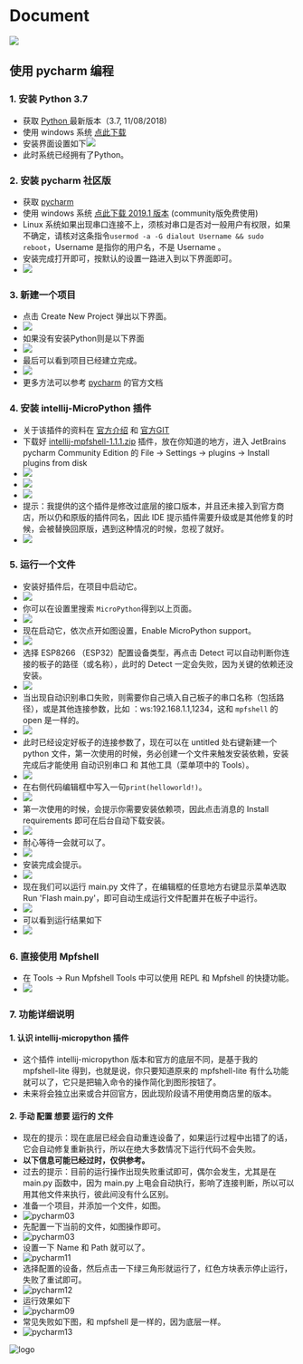 # Document

![](./head.jpg)

## 使用 pycharm 编程

### 1. 安装 Python 3.7 

- 获取 [Python ](https://www.python.org/downloads/) 最新版本（3.7, 11/08/2018)
- 使用 windows 系统 [点此下载](https://www.python.org/ftp/python/3.7.0/python-3.7.0.exe ) 
- 安装界面设置如下![](how_to_pycharm/02.png)
- 此时系统已经拥有了Python。

### 2. 安装 pycharm 社区版

- 获取 [pycharm ](https://www.jetbrains.com/pycharm/) 
- 使用 windows 系统 [点此下载 2019.1 版本](https://download-cf.jetbrains.com/python/pycharm-community-2019.1.exe) (community版免费使用)
- Linux 系统如果出现串口连接不上，须核对串口是否对一般用户有权限，如果不确定，请核对这条指令`usermod -a -G dialout Username && sudo reboot`，Username 是指你的用户名，不是 Username 。
- 安装完成打开即可，按默认的设置一路进入到以下界面即可。
- ![](how_to_pycharm/03.png)

### 3. 新建一个项目

- 点击 Create New Project 弹出以下界面。
- ![](how_to_pycharm/05.png)
- 如果没有安装Python则是以下界面
- ![](how_to_pycharm/04.png)
- 最后可以看到项目已经建立完成。
- ![](how_to_pycharm/06.png)
- 更多方法可以参考 [pycharm]( http://www.jetbrains.com/help/pycharm/meet-pycharm.html) 的官方文档

### 4. 安装 intellij-MicroPython 插件

- 关于该插件的资料在 [官方介绍](http://plugins.jetbrains.com/plugin/9777-micropython)  和 [官方GIT](https://github.com/vlasovskikh/intellij-micropython) 
- 下载好 [intellij-mpfshell-1.1.1.zip](https://github.com/BPI-STEAM/BPI-BIT-MicroPython/releases/tag/intellij-mpfshell)  插件，放在你知道的地方，进入 JetBrains pycharm Community Edition 的 File -> Settings -> plugins -> Install plugins from disk
- ![](how_to_pycharm/07.png)
- ![](how_to_pycharm/08.png)
- ![](how_to_pycharm/29.jpg)
- 提示：我提供的这个插件是修改过底层的接口版本，并且还未接入到官方商店，所以仍和原版的插件同名，因此 IDE 提示插件需要升级或是其他修复的时候，会被替换回原版，遇到这种情况的时候，忽视了就好。
- ![](how_to_pycharm/09.png)

### 5. 运行一个文件

- 安装好插件后，在项目中启动它。
- ![](how_to_pycharm/10.png)
- 你可以在设置里搜索 `MicroPython`得到以上页面。
- ![](how_to_pycharm/11.png)
- 现在启动它，依次点开如图设置，Enable MicroPython support。 
- ![](how_to_pycharm/12.png)
- 选择 ESP8266 （ESP32）配置设备类型，再点击 Detect 可以自动判断你连接的板子的路径（或名称），此时的 Detect 一定会失败，因为关键的依赖还没安装。
- ![](how_to_pycharm/13.png)
- 当出现自动识别串口失败，则需要你自己填入自己板子的串口名称（包括路径），或是其他连接参数，比如 ：ws:192.168.1.1,1234，这和 `mpfshell` 的 open 是一样的。
- ![](how_to_pycharm/14.png)
- 此时已经设定好板子的连接参数了，现在可以在 untitled 处右键新建一个 python 文件，第一次使用的时候，务必创建一个文件来触发安装依赖，安装完成后才能使用 自动识别串口 和 其他工具（菜单项中的 Tools）。
- ![](how_to_pycharm/15.png)
- 在右侧代码编辑框中写入一句`print(helloworld!)`。
- ![](how_to_pycharm/16.png)
- 第一次使用的时候，会提示你需要安装依赖项，因此点击消息的 Install requirements 即可在后台自动下载安装。
- ![](how_to_pycharm/17.png)
- 耐心等待一会就可以了。
- ![](how_to_pycharm/18.png)
- 安装完成会提示。
- ![](how_to_pycharm/19.png)
- 现在我们可以运行 main.py 文件了，在编辑框的任意地方右键显示菜单选取 Run 'Flash main.py'，即可自动生成运行文件配置并在板子中运行。
- ![](how_to_pycharm/20.png)
- 可以看到运行结果如下
- ![](how_to_pycharm/21.png)

### 6. 直接使用 Mpfshell 

 - 在 Tools -> Run Mpfshell Tools 中可以使用 REPL 和 Mpfshell 的快捷功能。
 - ![](how_to_pycharm/22.png)

### 7. 功能详细说明

#### 1. 认识 intellij-micropython 插件

- 这个插件 intellij-micropython 版本和官方的底层不同，是基于我的 mpfshell-lite 得到，也就是说，你只要知道原来的 mpfshell-lite 有什么功能就可以了，它只是把输入命令的操作简化到图形按钮了。
- 未来将会独立出来或合并回官方，因此现阶段请不用使用商店里的版本。

#### 2. 手动 配置 想要 运行的 文件

- 现在的提示：现在底层已经会自动重连设备了，如果运行过程中出错了的话，它会自动修复重新执行，所以在绝大多数情况下运行代码不会失败。
- **以下信息可能已经过时，仅供参考。**
- 过去的提示：目前的运行操作出现失败重试即可，偶尔会发生，尤其是在 main.py 函数中，因为 main.py 上电会自动执行，影响了连接判断，所以可以用其他文件来执行，彼此间没有什么区别。
- 准备一个项目，并添加一个文件，如图。
- ![pycharm03](how_to_pycharm/23.png)
- 先配置一下当前的文件，如图操作即可。
- ![pycharm03](how_to_pycharm/24.png)
- 设置一下 Name 和 Path 就可以了。
- ![pycharm11](how_to_pycharm/25.png)
- 选择配置的设备，然后点击一下绿三角形就运行了，红色方块表示停止运行，失败了重试即可。
- ![pycharm12](how_to_pycharm/26.png)
- 运行效果如下
- ![pycharm09](how_to_pycharm/27.png)
- 常见失败如下图，和 mpfshell 是一样的，因为底层一样。
- ![pycharm13](how_to_pycharm/28.png)

![logo](./logo.jpg)
